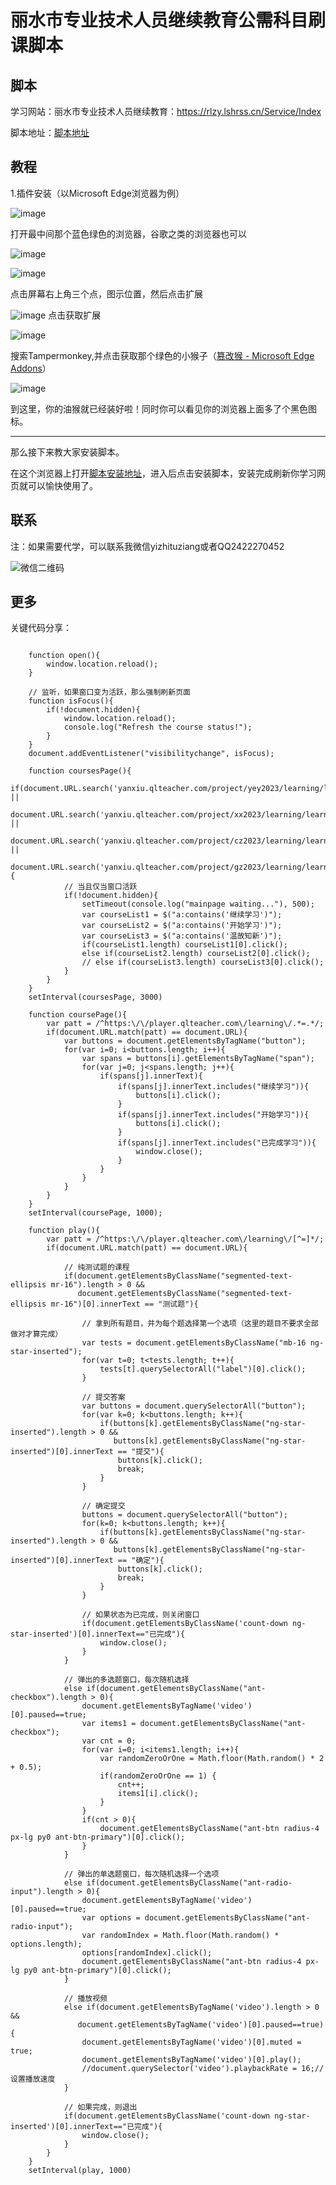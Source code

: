 # 丽水市专业技术人员继续教育公需科目刷课脚本

## 脚本

学习网站：丽水市专业技术人员继续教育：https://rlzy.lshrss.cn/Service/Index

脚本地址：[脚本地址][2]

## 教程


1.插件安装（以Microsoft Edge浏览器为例）

![image](https://www.tuziang.com/usr/uploads/2024/08/384068832.png)

打开最中间那个蓝色绿色的浏览器，谷歌之类的浏览器也可以

![image](https://www.tuziang.com/usr/uploads/2024/08/2054828389.png)

![image](https://www.tuziang.com/usr/uploads/2024/08/1763032233.png)

点击屏幕右上角三个点，图示位置，然后点击扩展

![image](https://www.tuziang.com/usr/uploads/2024/08/1293974570.png)
点击获取扩展

![image](https://www.tuziang.com/usr/uploads/2024/08/993312286.png)

搜索Tampermonkey,并点击获取那个绿色的小猴子（[篡改猴 - Microsoft Edge Addons][1]）

![image](https://www.tuziang.com/usr/uploads/2024/08/1446173024.png)

到这里，你的油猴就已经装好啦！同时你可以看见你的浏览器上面多了个黑色图标。

----

那么接下来教大家安装脚本。

在这个浏览器上打开[脚本安装地址][2]，进入后点击安装脚本，安装完成刷新你学习网页就可以愉快使用了。

## 联系

注：如果需要代学，可以联系我微信yizhituziang或者QQ2422270452

![微信二维码](https://www.tuziang.com/wx.jpg)

## 更多

关键代码分享：
```

    function open(){
        window.location.reload();
    }

    // 监听，如果窗口变为活跃，那么强制刷新页面
    function isFocus(){
        if(!document.hidden){
            window.location.reload();
            console.log("Refresh the course status!");
        }
    }
    document.addEventListener("visibilitychange", isFocus);

    function coursesPage(){
		if(document.URL.search('yanxiu.qlteacher.com/project/yey2023/learning/learning')>1 ||
           document.URL.search('yanxiu.qlteacher.com/project/xx2023/learning/learning')>1 ||
           document.URL.search('yanxiu.qlteacher.com/project/cz2023/learning/learning')>1 ||
           document.URL.search('yanxiu.qlteacher.com/project/gz2023/learning/learning')>1){
            // 当且仅当窗口活跃
            if(!document.hidden){
                setTimeout(console.log("mainpage waiting..."), 500);
                var courseList1 = $("a:contains('继续学习')");
                var courseList2 = $("a:contains('开始学习')");
                var courseList3 = $("a:contains('温故知新')");
                if(courseList1.length) courseList1[0].click();
                else if(courseList2.length) courseList2[0].click();
                // else if(courseList3.length) courseList3[0].click();
            }
		}
    }
    setInterval(coursesPage, 3000)

    function coursePage(){
        var patt = /^https:\/\/player.qlteacher.com\/learning\/.*=.*/;
        if(document.URL.match(patt) == document.URL){
            var buttons = document.getElementsByTagName("button");
            for(var i=0; i<buttons.length; i++){
                var spans = buttons[i].getElementsByTagName("span");
                for(var j=0; j<spans.length; j++){
                    if(spans[j].innerText){
                        if(spans[j].innerText.includes("继续学习")){
                            buttons[i].click();
                        }
                        if(spans[j].innerText.includes("开始学习")){
                            buttons[i].click();
                        }
                        if(spans[j].innerText.includes("已完成学习")){
                            window.close();
                        }
                    }
                }
            }
		}
    }
    setInterval(coursePage, 1000);

    function play(){
        var patt = /^https:\/\/player.qlteacher.com\/learning\/[^=]*/;
        if(document.URL.match(patt) == document.URL){

            // 纯测试题的课程
            if(document.getElementsByClassName("segmented-text-ellipsis mr-16").length > 0 &&
               document.getElementsByClassName("segmented-text-ellipsis mr-16")[0].innerText == "测试题"){

                // 拿到所有题目，并为每个题选择第一个选项（这里的题目不要求全部做对才算完成）
                var tests = document.getElementsByClassName("mb-16 ng-star-inserted");
                for(var t=0; t<tests.length; t++){
                    tests[t].querySelectorAll("label")[0].click();
                }

                // 提交答案
                var buttons = document.querySelectorAll("button");
                for(var k=0; k<buttons.length; k++){
                    if(buttons[k].getElementsByClassName("ng-star-inserted").length > 0 &&
                       buttons[k].getElementsByClassName("ng-star-inserted")[0].innerText == "提交"){
                        buttons[k].click();
                        break;
                    }
                }

                // 确定提交
                buttons = document.querySelectorAll("button");
                for(k=0; k<buttons.length; k++){
                    if(buttons[k].getElementsByClassName("ng-star-inserted").length > 0 &&
                       buttons[k].getElementsByClassName("ng-star-inserted")[0].innerText == "确定"){
                        buttons[k].click();
                        break;
                    }
                }

                // 如果状态为已完成，则关闭窗口
                if(document.getElementsByClassName('count-down ng-star-inserted')[0].innerText=="已完成"){
                    window.close();
                }
            }

            // 弹出的多选题窗口，每次随机选择
            else if(document.getElementsByClassName("ant-checkbox").length > 0){
                document.getElementsByTagName('video')[0].paused==true;
                var items1 = document.getElementsByClassName("ant-checkbox");
                var cnt = 0;
                for(var i=0; i<items1.length; i++){
                    var randomZeroOrOne = Math.floor(Math.random() * 2 + 0.5);
                    if(randomZeroOrOne == 1) {
                        cnt++;
                        items1[i].click();
                    }
                }
                if(cnt > 0){
                    document.getElementsByClassName("ant-btn radius-4 px-lg py0 ant-btn-primary")[0].click();
                }
            }

            // 弹出的单选题窗口，每次随机选择一个选项
            else if(document.getElementsByClassName("ant-radio-input").length > 0){
                document.getElementsByTagName('video')[0].paused==true;
                var options = document.getElementsByClassName("ant-radio-input");
                var randomIndex = Math.floor(Math.random() * options.length);
                options[randomIndex].click();
                document.getElementsByClassName("ant-btn radius-4 px-lg py0 ant-btn-primary")[0].click();
            }

            // 播放视频
            else if(document.getElementsByTagName('video').length > 0 &&
               document.getElementsByTagName('video')[0].paused==true){
                document.getElementsByTagName('video')[0].muted = true;
                document.getElementsByTagName('video')[0].play();
                //document.querySelector('video').playbackRate = 16;//设置播放速度
            }

            // 如果完成，则退出
            if(document.getElementsByClassName('count-down ng-star-inserted')[0].innerText=="已完成"){
                window.close();
			}
		}
    }
    setInterval(play, 1000)
```


  [1]: https://microsoftedge.microsoft.com/addons/detail/%E7%AF%A1%E6%94%B9%E7%8C%B4/iikmkjmpaadaobahmlepeloendndfphd?refid=bingshortanswersdownload
  [2]: https://greasyfork.org/zh-CN/scripts/505418-%E4%B8%BD%E6%B0%B4%E4%BA%BA%E7%A4%BE%E5%85%AC%E9%9C%80%E7%A7%91%E7%9B%AE%E5%88%B7%E8%AF%BE%E8%84%9A%E6%9C%AC-%E8%87%AA%E5%8A%A8%E5%AD%A6%E4%B9%A0
